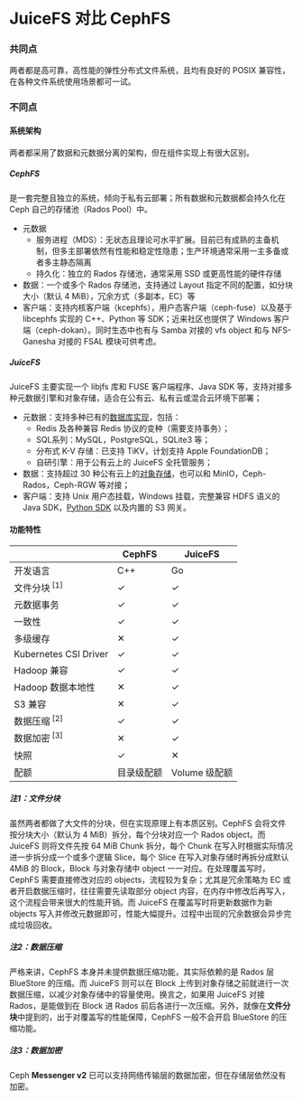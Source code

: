 # JuiceFS 对比 CephFS

### 共同点

两者都是高可靠，高性能的弹性分布式文件系统，且均有良好的 POSIX 兼容性，在各种文件系统使用场景都可一试。

### 不同点

#### 系统架构

两者都采用了数据和元数据分离的架构，但在组件实现上有很大区别。

##### CephFS

是一套完整且独立的系统，倾向于私有云部署；所有数据和元数据都会持久化在 Ceph 自己的存储池（Rados Pool）中。

- 元数据
  - 服务进程（MDS）：无状态且理论可水平扩展。目前已有成熟的主备机制，但多主部署依然有性能和稳定性隐患；生产环境通常采用一主多备或者多主静态隔离
  - 持久化：独立的 Rados 存储池，通常采用 SSD 或更高性能的硬件存储
- 数据：一个或多个 Rados 存储池，支持通过 Layout 指定不同的配置，如分块大小（默认 4 MiB），冗余方式（多副本，EC）等
- 客户端：支持内核客户端（kcephfs），用户态客户端（ceph-fuse）以及基于 libcephfs 实现的 C++、Python 等 SDK；近来社区也提供了 Windows 客户端（ceph-dokan）。同时生态中也有与 Samba 对接的 vfs object 和与 NFS-Ganesha 对接的 FSAL 模块可供考虑。

##### JuiceFS

JuiceFS 主要实现一个 libjfs 库和 FUSE 客户端程序、Java SDK 等，支持对接多种元数据引擎和对象存储，适合在公有云、私有云或混合云环境下部署；

- 元数据：支持多种已有的[数据库实现](../databases_for_metadata.md)，包括：
  - Redis 及各种兼容 Redis 协议的变种（需要支持事务）；
  - SQL系列：MySQL，PostgreSQL，SQLite3 等；
  - 分布式 K-V 存储：已支持 TiKV，计划支持 Apple FoundationDB；
  - 自研引擎：用于公有云上的 JuiceFS 全托管服务；
- 数据：支持超过 30 种公有云上的[对象存储](../how_to_setup_object_storage.md)，也可以和 MinIO，Ceph-Rados，Ceph-RGW 等对接；
- 客户端：支持 Unix 用户态挂载，Windows 挂载，完整兼容 HDFS 语义的 Java SDK，[Python SDK](https://github.com/megvii-research/juicefs-python) 以及内置的 S3 网关。

#### 功能特性

|                         | CephFS     | JuiceFS       |
| ----------------------- | ---------- | ------------- |
| 开发语言                | C++        | Go            |
| 文件分块<sup> [1]</sup> | ✓          | ✓             |
| 元数据事务              | ✓          | ✓             |
| 一致性                  | ✓          | ✓             |
| 多级缓存                | ✕          | ✓             |
| Kubernetes CSI Driver   | ✓          | ✓             |
| Hadoop 兼容             | ✓          | ✓             |
| Hadoop 数据本地性       | ✕          | ✓             |
| S3 兼容                 | ✕          | ✓             |
| 数据压缩<sup> [2]</sup> | ✓          | ✓             |
| 数据加密<sup> [3]</sup> | ✕          | ✓             |
| 快照                    | ✓          | ✕             |
| 配额                    | 目录级配额 | Volume 级配额 |

##### 注1：文件分块

虽然两者都做了大文件的分块，但在实现原理上有本质区别。CephFS 会将文件按分块大小（默认为 4 MiB）拆分，每个分块对应一个 Rados object。而 JuiceFS 则将文件先按 64 MiB Chunk 拆分，每个 Chunk 在写入时根据实际情况进一步拆分成一个或多个逻辑 Slice，每个 Slice 在写入对象存储时再拆分成默认 4MiB 的 Block，Block 与对象存储中 object 一一对应。在处理覆盖写时，CephFS 需要直接修改对应的 objects，流程较为复杂；尤其是冗余策略为 EC 或者开启数据压缩时，往往需要先读取部分 object 内容，在内存中修改后再写入，这个流程会带来很大的性能开销。而 JuiceFS 在覆盖写时将更新数据作为新 objects 写入并修改元数据即可，性能大幅提升。过程中出现的冗余数据会异步完成垃圾回收。

##### 注2：数据压缩

严格来讲，CephFS 本身并未提供数据压缩功能，其实际依赖的是 Rados 层 BlueStore 的压缩。而 JuiceFS 则可以在 Block 上传到对象存储之前就进行一次数据压缩，以减少对象存储中的容量使用。换言之，如果用 JuiceFS 对接 Rados，是能做到在 Block 进 Rados 前后各进行一次压缩。另外，就像在**文件分块**中提到的，出于对覆盖写的性能保障，CephFS 一般不会开启 BlueStore 的压缩功能。

##### 注3：数据加密

Ceph **Messenger v2** 已可以支持网络传输层的数据加密，但在存储层依然没有加密。
